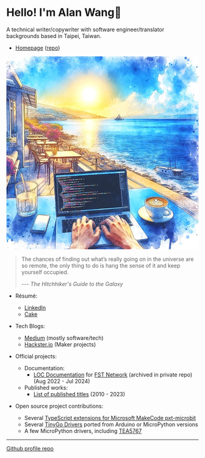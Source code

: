 # Hello! I'm Alan Wang👋

A technical writer/copywriter with software engineer/translator backgrounds based in Taipei, Taiwan.

- [Homepage](https://alankrantas.github.io/) ([repo](https://github.com/alankrantas/alankrantas.github.io))

![profile](profile.jpg)

> The chances of finding out what’s really going on in the universe are so remote, the only thing to do is hang the sense of it and keep yourself occupied.
> 
> --- _The Hitchhiker's Guide to the Galaxy_

- Résumé:
  - [LinkedIn](https://www.linkedin.com/in/alankrantas/)
  - [Cake](https://www.cake.me/krantas)

- Tech Blogs:
  - [Medium](https://medium.com/@alankrantas) (mostly software/tech)
  - [Hackster.io](https://www.hackster.io/alankrantas) (Maker projects)

- Official projects:
  - Documentation:
    - [LOC Documentation](https://loc-documentation.vercel.app/) for [FST Network](https://www.fst.network/) (archived in private repo) (Aug 2022 - Jul 2024)
  - Published works:
    - [List of published titles](https://github.com/alankrantas/alankrantas/blob/main/works/published.md) (2010 - 2023)

- Open source project contributions:
  - Several [TypeScript extensions for Microsoft MakeCode pxt-microbit](https://makecode.microbit.org/extensions)
  - Several [TinyGo Drivers](https://pkg.go.dev/tinygo.org/x/drivers) ported from Arduino or MicroPython versions
  - A few MicroPython drivers, including [TEA5767](https://github.com/alankrantas/micropython-TEA5767)

---

[Github profile repo](https://github.com/alankrantas/alankrantas)
